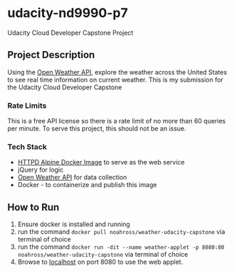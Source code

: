 # udacity-nd9990-p7
Udacity Cloud Developer Capstone Project

## Project Description
Using the [Open Weather API](https://openweathermap.org), explore the weather across the United States to see real time information on current weather. This is my submission for the Udacity Cloud Developer Capstone

### Rate Limits
This is a free API license so there is a rate limit of no more than 60 queries per minute. To serve this project, this should not be an issue.

### Tech Stack
  * [HTTPD Alpine Docker Image](https://hub.docker.com/layers/httpd/library/httpd/alpine/images/sha256-38c803ee5466e996b1070cdd8745c69fac82ad351d28908c8ee81b69e920bd72) to serve as the web service
  * jQuery for logic
  * [Open Weather API](https://openweathermap.org) for data collection
  * Docker - to containerize and publish this image

## How to Run
  1. Ensure docker is installed and running
  2. run the command `docker pull noahross/weather-udacity-capstone` via terminal of choice
  3. run the command `docker run -dit --name weather-applet -p 8080:80 noahross/weather-udacity-capstone` via terminal of choice
  4. Browse to [localhost](http://127.0.0.1:8080) on port 8080 to use the web applet.
